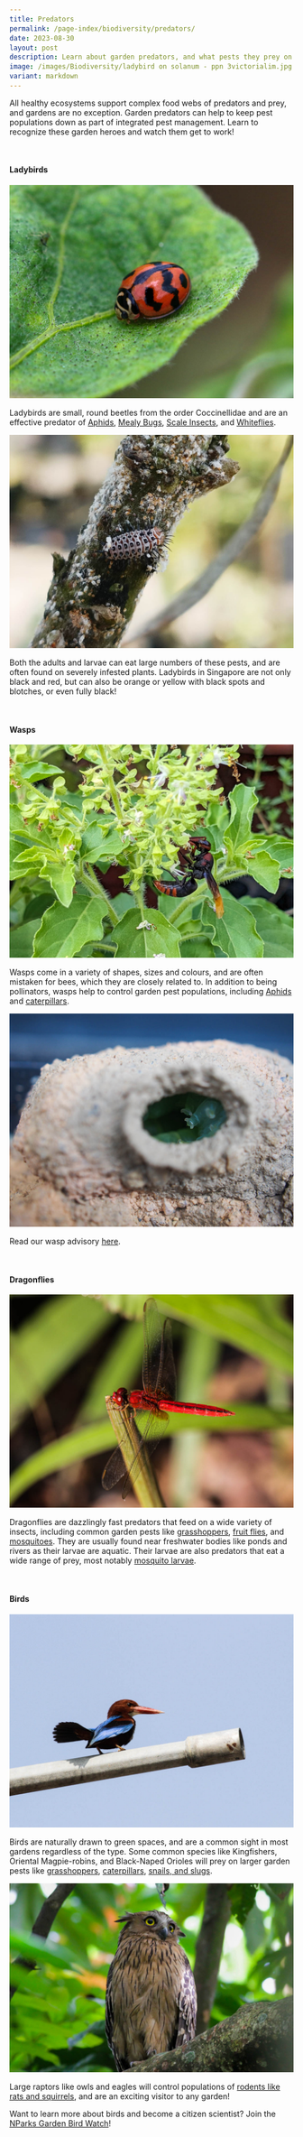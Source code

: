 ```yaml
---
title: Predators
permalink: /page-index/biodiversity/predators/
date: 2023-08-30
layout: post
description: Learn about garden predators, and what pests they prey on.
image: /images/Biodiversity/ladybird on solanum - ppn 3victorialim.jpg
variant: markdown
---
```

<section>
	<p>All healthy ecosystems support complex food webs of predators and prey, and gardens are no exception. Garden predators can help to keep pest populations down as part of integrated pest management. Learn to recognize these garden heroes and watch them get to work! </p>
	<br>
</section>

<section>
	<h4>Ladybirds</h4>
	<img title="Photo by Victoria Lim." src="/images/Biodiversity/ladybird%20on%20solanum%20-%20ppn%203victorialim.jpg">
	<p>Ladybirds are small, round beetles from the order Coccinellidae and are an effective predator of <a href="/page-index/pests/aphids/">Aphids</a>, <a href="/page-index/pests/mealy-bugs/">Mealy Bugs</a>, <a href="/page-index/pests/scale-insects/">Scale Insects</a>, and <a href="/page-index/pests/whiteflies/">Whiteflies</a>.</p>
	<img title="A Ladybird larvae feeding on scale insects. Photo by Pauline Tay." src="/images/Biodiversity/ladybuginstar_paulinetay%20(2).jpg">
		<p>Both the adults and larvae can eat large numbers of these pests, and are often found on severely infested plants. Ladybirds in Singapore are not only black and red, but can also be orange or yellow with black spots and blotches, or even fully black! </p>
	<br>
</section>

<section>
	<h4>Wasps</h4>
	<img title="Photo by Jacqueline Chua." src="/images/Biodiversity/Wasp_PotterWasp_JacChua%20(2).jpg">
	<p>Wasps come in a variety of shapes, sizes and colours, and are often mistaken for bees, which they are closely related to. In addition to being pollinators, wasps help to control garden pest populations, including <a href="/page-index/pests/aphids/">Aphids</a> and <a href="/page-index/pests/caterpillars/">caterpillars</a>.</p>
	<img title="Caterpillars collected by potter wasps to feed their larvae. Photo by Jacqueline Chua." src="/images/Biodiversity/CaterpillarInPotterWaspNest_JacChua%20(2).jpg">
	<p>Read our wasp advisory <a href="https://www.nparks.gov.sg/gardens-parks-and-nature/dos-and-donts/animal-advisories/bees-,-a-,-wasps">here</a>.</p>
	<br>
</section>
<section>
	<h4>Dragonflies</h4>
	<img title="Photo by Jacqueline Chua." src="/images/Biodiversity/Dragonfly_JacChua.jpg">
	<p>Dragonflies are dazzlingly fast predators that feed on a wide variety of insects, including common garden pests like <a href="/page-index/pests/grasshoppers-crickets-and-katydids/">grasshoppers</a>, <a href="/page-index/pests/oriental-fruit-flies/">fruit flies</a>, and <a href="/page-index/housekeeping/keeping-gardens-mosquito-free/">mosquitoes</a>. They are usually found near freshwater bodies like ponds and rivers as their larvae are aquatic. Their larvae are also predators that eat a wide range of prey, most notably <a href="/page-index/housekeeping/keeping-gardens-mosquito-free/">mosquito larvae</a>.</p>
	<br>
</section>

<section>
	<h4>Birds</h4>
	<img title="A white-throated kingfisher. Photo by Jacqueline Chua." src="/images/Biodiversity/whitethroatedkingfisher.jpg">
	<p>Birds are naturally drawn to green spaces, and are a common sight in most gardens regardless of the type. Some common species like Kingfishers, Oriental Magpie-robins, and Black-Naped Orioles will prey on larger garden pests like <a href="/page-index/pests/grasshoppers-crickets-and-katydids/">grasshoppers</a>, <a href="/page-index/pests/caterpillars/">caterpillars</a>, <a href="/page-index/pests/snails-and-slugs/">snails, and slugs</a>.</p>
	<img title="A buffy fish owl. Photo by Jacqueline Chua." src="/images/Biodiversity/buffyfishowl_jacchua.jpg">
	<p>Large raptors like owls and eagles will control populations of <a href="/page-index/pests/pests/">rodents like rats and squirrels</a>, and are an exciting visitor to any garden!</p>
	<p>Want to learn more about birds and become a citizen scientist? Join the <a href="https://www.nparks.gov.sg/biodiversity/community-in-nature-initiative/nparks-garden-bird-watch">NParks Garden Bird Watch</a>!</p>
	<br>
</section>